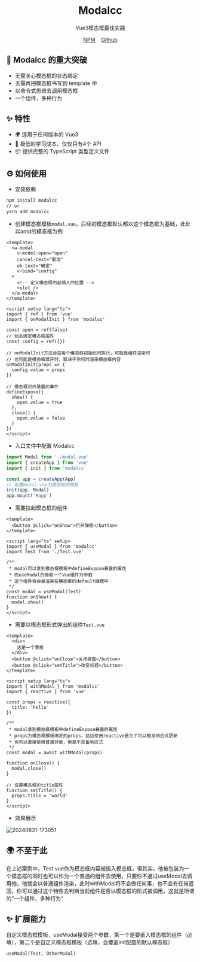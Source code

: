 <h1 align="center">Modalcc</h1>

<div align="center">
  
Vue3模态框最佳实践

[NPM][npm-url]&nbsp;&nbsp;&nbsp;&nbsp;[Github][github-url]

[npm-url]: https://www.npmjs.com/package/modalcc
[github-url]: https://github.com/lwq0615/modalcc.git
  
</div>

## 🌈 Modalcc 的重大突破

* 无需关心模态框的状态绑定
* 无需再把模态框书写到 template 中
* 以命令式思维去调用模态框
* 一个组件，多种行为

## ✨ 特性

* 🌍 适用于任何版本的 Vue3
* 🌈 极低的学习成本，仅仅只有4个 API
* 📦 提供完整的 TypeScript 类型定义文件

## ⚙️ 如何使用

* 安装依赖

```bash
npm install modalcc
// or
yarn add modalcc
```

* 创建模态框模板`modal.vue`，后续的模态框默认都以这个模态框为基础，此处以antd的模态框为例

```vue
<template>
  <a-modal
    v-model:open="open"
    cancel-text="取消"
    ok-text="确定"
    v-bind="config"
  >
    <!-- 定义模态框内容插入的位置 -->
    <slot />
  </a-modal>
</template>

<script setup lang="ts">
import { ref } from 'vue'
import { onModalInit } from 'modalcc'

const open = ref(false)
// 动态绑定模态框属性
const config = ref({})

// onModalInit方法会在每个模态框初始化时执行，可能是组件渲染时
// 也可能是模态框展开时，取决于你何时渲染模态框内容
onModalInit(props => {
  config.value = props
})

// 模态框对外暴露的事件
defineExpose({
  show() {
    open.value = true
  },
  close() {
    open.value = false
  }
})
</script>
```

* 入口文件中配置 Modalcc

```ts
import Modal from './modal.vue'
import { createApp } from 'vue'
import { init } from 'modalcc'

const app = createApp(App)
// 配置modal.vue为模态框的模板
init(app, Modal)
app.mount('#app')
```

* 需要拉起模态框的组件

```vue
<template>
  <button @click="onShow">打开弹窗</button>
</template>

<script lang="ts" setup>
import { useModal } from 'modalcc'
import Test from './Test.vue'

/**
 * modal可以拿到模态框模板中defineExpose暴露的属性
 * 而useModal的接收一个Vue组件为参数
 * 这个组件将会被渲染在模态框的default插槽中
 */
const modal = useModal(Test)
function onShow() {
  modal.show()
}
</script>
```

* 需要以模态框形式弹出的组件`Test.vue`

```vue
<template>
  <div>
    这是一个表格
  </div>
  <button @click="onClose">关闭弹窗</button>
  <button @click="setTitle">改变标题</button>
</template>

<script setup lang="ts">
import { withModal } from 'modalcc'
import { reactive } from 'vue'

const props = reactive({
  title: 'hello'
})

/**
 * modal拿到模态框模板中defineExpose暴露的属性
 * props为模态框模板绑定的props，这边使用reactive是为了可以触发响应式更新
 * 也可以直接使用普通对象，但是不具备响应式
 */
const modal = await withModal(props)

function onClose() {
  modal.close()
}

// 设置模态框的title属性
function setTitle() {
  props.title = 'world'
}
</script>
```

* 效果展示

![20240831-173051](https://github.com/user-attachments/assets/52c68caf-99cc-49b4-882c-9b446681083a)

## 🌍 不至于此

在上述案例中，Test.vue作为模态框内容被插入模态框，但其实，他被包装为一个模态框的同时也可以作为一个普通的组件去使用，只要你不通过useModal去调用他，他就会以普通组件渲染，此时withModal将不会做任何事，也不会有任何返回，你可以通过这个特性去判断当前组件是否以模态框的形式被调用，这就是所谓的“一个组件，多种行为“

## ✨ 扩展能力

自定义模态框模板，useModal接受两个参数，第一个是要嵌入模态框的组件（必填），第二个是自定义模态框模板（选填，会覆盖init配置的默认模态框）

```vue
useModal(Test, OtherModal)
```
